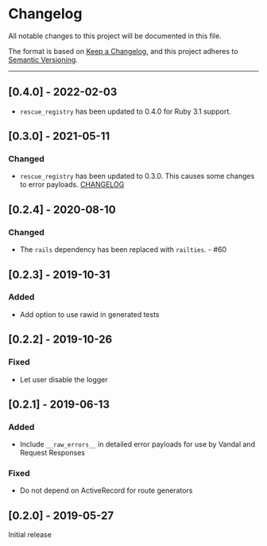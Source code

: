 # Changelog

All notable changes to this project will be documented in this file.

The format is based on [Keep a Changelog](https://keepachangelog.com/en/1.0.0/),
and this project adheres to [Semantic Versioning](https://semver.org/spec/v2.0.0.html).

---

## [0.4.0] - 2022-02-03
- `rescue_registry` has been updated to 0.4.0 for Ruby 3.1 support.

## [0.3.0] - 2021-05-11
### Changed
- `rescue_registry` has been updated to 0.3.0. This causes some changes to error payloads.
  [CHANGELOG](https://github.com/wagenet/rescue_registry/blob/master/CHANGELOG.md#030---2021-05-11)

## [0.2.4] - 2020-08-10
### Changed
- The `rails` dependency has been replaced with `railties`. - #60

## [0.2.3] - 2019-10-31
### Added
- Add option to use rawid in generated tests

## [0.2.2] - 2019-10-26
### Fixed
- Let user disable the logger

## [0.2.1] - 2019-06-13
### Added
- Include `__raw_errors__` in detailed error payloads for use by Vandal and Request Responses

### Fixed
- Do not depend on ActiveRecord for route generators

## [0.2.0] - 2019-05-27

Initial release

